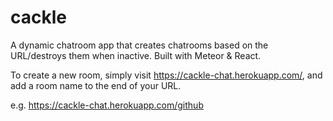 # cackle
A dynamic chatroom app that creates chatrooms based on the URL/destroys them when inactive. Built with Meteor &amp; React.

To create a new room, simply visit https://cackle-chat.herokuapp.com/, and add a room name to the end of your URL.

e.g. https://cackle-chat.herokuapp.com/github
